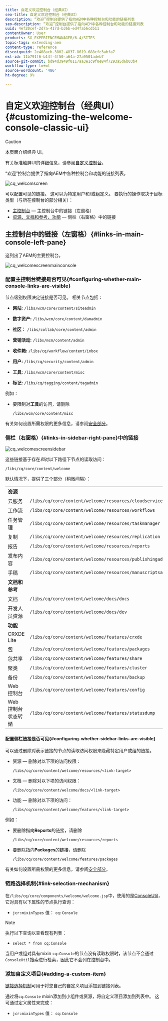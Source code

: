 ```yaml
---
title: 自定义欢迎控制台（经典UI）
seo-title: 自定义欢迎控制台（经典UI）
description: “欢迎”控制台提供了指向AEM中各种控制台和功能的链接列表
seo-description: “欢迎”控制台提供了指向AEM中各种控制台和功能的链接列表
uuid: 4ef20cef-2d7a-417d-b36b-ed4fa56cd511
contentOwner: User
products: SG_EXPERIENCEMANAGER/6.4/SITES
topic-tags: extending-aem
content-type: reference
discoiquuid: 2e408acb-3802-4837-8619-688cfc3abfa7
exl-id: 11b791f6-b14f-4f50-a64a-27a9501adeb7
source-git-commit: bd94d3949f0117aa3e1c9f0e84f7293a5d6b03b4
workflow-type: tm+mt
source-wordcount: '486'
ht-degree: 9%

---
```


# 自定义欢迎控制台（经典UI）{#customizing-the-welcome-console-classic-ui}

>[!CAUTION]
>
>本页面介绍经典 UI。
>
>有关标准触屏UI的详细信息，请参阅[自定义控制台](/help/sites-developing/customizing-consoles-touch.md)。

“欢迎”控制台提供了指向AEM中各种控制台和功能的链接列表。

![cq_welcomscreen](assets/cq_welcomescreen.png)

可以配置可见的链接。 这可以为特定用户和/或组定义。 要执行的操作取决于目标类型（与所在控制台的部分相关）：

* [主控制台](#links-in-main-console-left-pane)  — 主控制台中的链接（左窗格）
* [资源、文档和参考、功能](#links-in-sidebar-right-pane)  — 侧栏（右窗格）中的链接

## 主控制台中的链接（左窗格）{#links-in-main-console-left-pane}

这列出了AEM的主要控制台。

![cq_welcomescreenmainconsole](assets/cq_welcomescreenmainconsole.png)

### 配置主控制台链接是否可见{#configuring-whether-main-console-links-are-visible}

节点级别权限决定链接是否可见。 相关节点包括：

* **网站:** `/libs/wcm/core/content/siteadmin`

* **数字资产:** `/libs/wcm/core/content/damadmin`

* **社区：** `/libs/collab/core/content/admin`

* **营销活动:** `/libs/mcm/content/admin`

* **收件箱:** `/libs/cq/workflow/content/inbox`

* **用户:** `/libs/cq/security/content/admin`

* **工具:** `/libs/wcm/core/content/misc`

* **标记:** `/libs/cq/tagging/content/tagadmin`

例如：

* 要限制对&#x200B;**工具**&#x200B;的访问，请删除

   `/libs/wcm/core/content/misc`

有关如何设置所需权限的更多信息，请参阅[安全部分](/help/sites-administering/security.md)。

### 侧栏（右窗格）{#links-in-sidebar-right-pane}中的链接

![cq_welcomescreensidebar](assets/cq_welcomescreensidebar.png)

这些链接基于存在&#x200B;*和*&#x200B;对以下路径下节点的读取访问：

`/libs/cq/core/content/welcome`

默认情况下，提供了三个部分（稍微间隔）：

<table> 
 <tbody> 
  <tr> 
   <td><strong>资源</strong></td> 
   <td> </td> 
  </tr> 
  <tr> 
   <td> 云服务</td> 
   <td><code>/libs/cq/core/content/welcome/resources/cloudservices</code></td> 
  </tr> 
  <tr> 
   <td> 工作流</td> 
   <td><code>/libs/cq/core/content/welcome/resources/workflows</code></td> 
  </tr> 
  <tr> 
   <td> 任务管理</td> 
   <td><code>/libs/cq/core/content/welcome/resources/taskmanager</code></td> 
  </tr> 
  <tr> 
   <td> 复制</td> 
   <td><code>/libs/cq/core/content/welcome/resources/replication</code></td> 
  </tr> 
  <tr> 
   <td> 报告</td> 
   <td><code>/libs/cq/core/content/welcome/resources/reports</code></td> 
  </tr> 
  <tr> 
   <td> 发布内容</td> 
   <td><code>/libs/cq/core/content/welcome/resources/publishingadmin</code></td> 
  </tr> 
  <tr> 
   <td> 手稿</td> 
   <td><code>/libs/cq/core/content/welcome/resources/manuscriptsadmin</code></td> 
  </tr> 
  <tr> 
   <td><strong>文档和参考</strong></td> 
   <td> </td> 
  </tr> 
  <tr> 
   <td> 文档</td> 
   <td><code>/libs/cq/core/content/welcome/docs/docs</code></td> 
  </tr> 
  <tr> 
   <td> 开发人员资源</td> 
   <td><code>/libs/cq/core/content/welcome/docs/dev</code></td> 
  </tr> 
  <tr> 
   <td><strong>功能</strong></td> 
   <td> </td> 
  </tr> 
  <tr> 
   <td> CRXDE Lite</td> 
   <td><code>/libs/cq/core/content/welcome/features/crxde</code></td> 
  </tr> 
  <tr> 
   <td> 包</td> 
   <td><code>/libs/cq/core/content/welcome/features/packages</code></td> 
  </tr> 
  <tr> 
   <td> 包共享</td> 
   <td><code>/libs/cq/core/content/welcome/features/share</code></td> 
  </tr> 
  <tr> 
   <td> 聚类</td> 
   <td><code>/libs/cq/core/content/welcome/features/cluster</code></td> 
  </tr> 
  <tr> 
   <td> 备份</td> 
   <td><code>/libs/cq/core/content/welcome/features/backup</code></td> 
  </tr> 
  <tr> 
   <td> Web 控制台<br /> </td> 
   <td><code>/libs/cq/core/content/welcome/features/config</code></td> 
  </tr> 
  <tr> 
   <td> Web 控制台状态转储<br /> </td> 
   <td><code>/libs/cq/core/content/welcome/features/statusdump</code></td> 
  </tr> 
 </tbody> 
</table>

#### 配置侧栏链接是否可见{#configuring-whether-sidebar-links-are-visible}

可以通过删除对表示链接的节点的读取访问权限来隐藏特定用户或组的链接。

* 资源 — 删除对以下项的访问权限：

   `/libs/cq/core/content/welcome/resources/<link-target>`

* 文档 — 删除对以下项的访问权限：

   `/libs/cq/core/content/welcome/docs/<link-target>`

* 功能 — 删除对以下项的访问：

   `/libs/cq/core/content/welcome/features/<link-target>`

例如：

* 要删除指向&#x200B;**Reports**&#x200B;的链接，请删除

   `/libs/cq/core/content/welcome/resources/reports`

* 要删除指向&#x200B;**Packages**&#x200B;的链接，请删除

   `/libs/cq/core/content/welcome/features/packages`

有关如何设置所需权限的更多信息，请参阅[安全部分](/help/sites-administering/security.md)。

### 链路选择机制{#link-selection-mechanism}

在`/libs/cq/core/components/welcome/welcome.jsp`中，使用的是[ConsoleUtil](https://helpx.adobe.com/experience-manager/6-4/sites/developing/using/reference-materials/javadoc/com/day/cq/commons/ConsoleUtil.html)，它对具有以下属性的节点执行查询：

* `jcr:mixinTypes` 值：  `cq:Console`

>[!NOTE]
>
>执行以下查询以查看现有列表：
>
>* `select * from cq:Console`

>



当用户或组对具有mixin `cq:Console`的节点没有读取权限时，该节点不会通过`ConsoleUtil`搜索进行检索，因此它不会列在控制台中。

### 添加自定义项目{#adding-a-custom-item}

[链接选择机制](#link-selection-mechanism)可用于将您自己的自定义项目添加到链接列表。

通过将`cq:Console` mixin添加到小组件或资源，将自定义项目添加到列表中。 这可通过定义属性来完成：

* `jcr:mixinTypes` 值：  `cq:Console`
